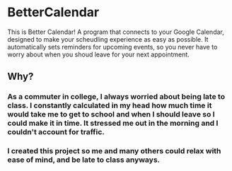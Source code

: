 # BetterCalendar

This is Better Calendar! A program that connects to your Google Calendar, designed to make your scheudling experience as easy as possible. It automatically sets reminders for upcoming events, so you never have to worry about when you shoud leave for your next appointment. 

## Why?

### As a commuter in college, I always worried about being late to class. I constantly calculated in my head how much time it would take me to get to school and when I should leave so I could make it in time. It stressed me out in the morning and I couldn't account for traffic. 

### I created this project so me and many others could relax with ease of mind, and be late to class anyways.
